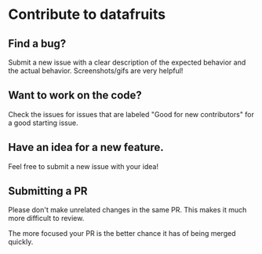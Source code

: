 # Contribute to datafruits

## Find a bug?

Submit a new issue with a clear description of the expected behavior and the actual behavior.  Screenshots/gifs are very helpful!

## Want to work on the code?

Check the issues for issues that are labeled "Good for new contributors" for a good starting issue.

## Have an idea for a new feature.

Feel free to submit a new issue with your idea!

## Submitting a PR

Please don't make unrelated changes in the same PR. This makes it much more difficult to review.

The more focused your PR is the better chance it has of being merged quickly.
